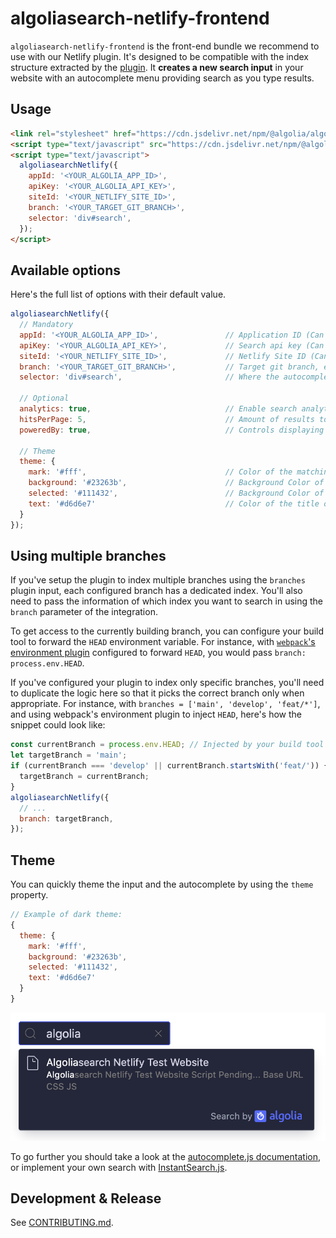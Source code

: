 # algoliasearch-netlify-frontend

`algoliasearch-netlify-frontend` is the front-end bundle we recommend to use with our Netlify plugin.
It's designed to be compatible with the index structure extracted by the [plugin](../plugin).
It **creates a new search input** in your website with an autocomplete menu providing search as you type results.

## Usage

```html
<link rel="stylesheet" href="https://cdn.jsdelivr.net/npm/@algolia/algoliasearch-netlify-frontend@0/dist/algoliasearchNetlify.css" />
<script type="text/javascript" src="https://cdn.jsdelivr.net/npm/@algolia/algoliasearch-netlify-frontend@0/dist/algoliasearchNetlify.js"></script>
<script type="text/javascript">
  algoliasearchNetlify({
    appId: '<YOUR_ALGOLIA_APP_ID>',
    apiKey: '<YOUR_ALGOLIA_API_KEY>',
    siteId: '<YOUR_NETLIFY_SITE_ID>',
    branch: '<YOUR_TARGET_GIT_BRANCH>',
    selector: 'div#search',
  });
</script>
```

## Available options

Here's the full list of options with their default value.

```js
algoliasearchNetlify({
  // Mandatory
  appId: '<YOUR_ALGOLIA_APP_ID>',               // Application ID (Can be found in https://www.algolia.com/api-keys)
  apiKey: '<YOUR_ALGOLIA_API_KEY>',             // Search api key (Can be found in https://www.algolia.com/api-keys)
  siteId: '<YOUR_NETLIFY_SITE_ID>',             // Netlify Site ID (Can be found in https://crawler.algolia.com/admin/netlify)
  branch: '<YOUR_TARGET_GIT_BRANCH>',           // Target git branch, either a fixed one (e.g. 'master') or a dynamic one using `process.env.HEAD`. See "Using Multiple branches" in this doc.
  selector: 'div#search',                       // Where the autocomplete will be spawned (should not be an input)

  // Optional
  analytics: true,                              // Enable search analytics
  hitsPerPage: 5,                               // Amount of results to display
  poweredBy: true,                              // Controls displaying the logo (mandatory with our FREE plan)

  // Theme
  theme: {
    mark: '#fff',                               // Color of the matching content
    background: '#23263b',                      // Background Color of the input and the panel
    selected: '#111432',                        // Background Color of the selected item
    text: '#d6d6e7'                             // Color of the title of the items
  }
});
```

## Using multiple branches

If you've setup the plugin to index multiple branches using the `branches` plugin input, each configured branch has a dedicated index.
You'll also need to pass the information of which index you want to search in using the `branch` parameter of the integration.

To get access to the currently building branch, you can configure your build tool to forward the `HEAD` environment variable.
For instance, with [`webpack`'s environment plugin](https://webpack.js.org/plugins/environment-plugin/) configured to forward `HEAD`, you would pass `branch: process.env.HEAD`.

If you've configured your plugin to index only specific branches, you'll need to duplicate the logic here so that it picks the correct branch only when appropriate.
For instance, with `branches = ['main', 'develop', 'feat/*']`, and using webpack's environment plugin to inject `HEAD`, here's how the snippet could look like:

```js
const currentBranch = process.env.HEAD; // Injected by your build tool
let targetBranch = 'main';
if (currentBranch === 'develop' || currentBranch.startsWith('feat/')) {
  targetBranch = currentBranch;
}
algoliasearchNetlify({
  // ...
  branch: targetBranch,
});
```

## Theme

You can quickly theme the input and the autocomplete by using the `theme` property.

```js
// Example of dark theme:
{
  theme: {
    mark: '#fff',
    background: '#23263b',
    selected: '#111432',
    text: '#d6d6e7'
  }
}
```

<img src="/docs/screenshots/frontend/dark-theme.png?raw=true" alt="Dark theme">

To go further you should take a look at the [autocomplete.js documentation](https://algolia-autocomplete.netlify.app/), or implement your own search with [InstantSearch.js](https://www.algolia.com/doc/guides/building-search-ui/what-is-instantsearch/js/).

## Development & Release

See [CONTRIBUTING.md](./CONTRIBUTING.md).
